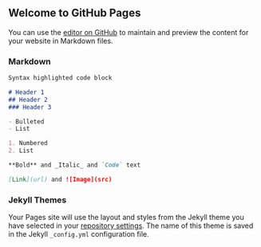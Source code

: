 ## Welcome to GitHub Pages

You can use the [editor on GitHub](https://github.com/slgmm/funwebsite/edit/master/index.md) to maintain and preview the content for your website in Markdown files.

### Markdown

```markdown
Syntax highlighted code block

# Header 1
## Header 2
### Header 3

- Bulleted
- List

1. Numbered
2. List

**Bold** and _Italic_ and `Code` text

[Link](url) and ![Image](src)
```

### Jekyll Themes

Your Pages site will use the layout and styles from the Jekyll theme you have selected in your [repository settings](https://github.com/slgmm/funwebsite/settings). The name of this theme is saved in the Jekyll `_config.yml` configuration file.
